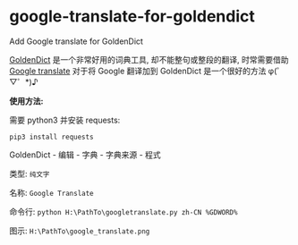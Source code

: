 # google-translate-for-goldendict
Add Google translate for GoldenDict

[GoldenDict][1] 是一个非常好用的词典工具, 却不能整句或整段的翻译, 时常需要借助 [Google translate][2] 对于将 Google 翻译加到 GoldenDict 是一个很好的方法 φ(゜▽゜*)♪

**使用方法:**

需要 python3 并安装 requests:

`pip3 install requests`

GoldenDict - 编辑 - 字典 - 字典来源 - 程式

类型: `纯文字`

名称: `Google Translate`

命令行: `python H:\PathTo\googletranslate.py zh-CN %GDWORD%`

图示: `H:\PathTo\google_translate.png`

[1]: https://github.com/goldendict/goldendict
[2]: https://translate.google.com/
